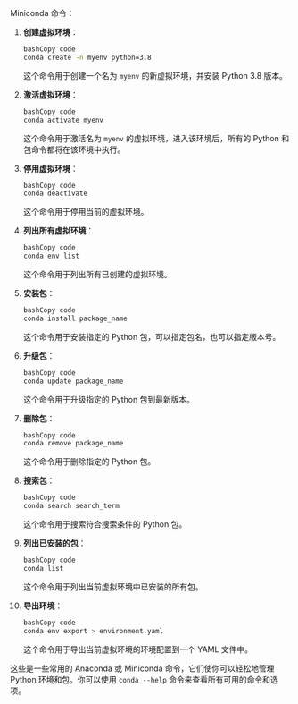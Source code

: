 Miniconda 命令：

1. **创建虚拟环境**：

   ```bash
   bashCopy code
   conda create -n myenv python=3.8
   ```

   这个命令用于创建一个名为 `myenv` 的新虚拟环境，并安装 Python 3.8 版本。

2. **激活虚拟环境**：

   ```bash
   bashCopy code
   conda activate myenv
   ```

   这个命令用于激活名为 `myenv` 的虚拟环境，进入该环境后，所有的 Python 和包命令都将在该环境中执行。

3. **停用虚拟环境**：

   ```bash
   bashCopy code
   conda deactivate
   ```

   这个命令用于停用当前的虚拟环境。

4. **列出所有虚拟环境**：

   ```bash
   bashCopy code
   conda env list
   ```

   这个命令用于列出所有已创建的虚拟环境。

5. **安装包**：

   ```bash
   bashCopy code
   conda install package_name
   ```

   这个命令用于安装指定的 Python 包，可以指定包名，也可以指定版本号。

6. **升级包**：

   ```bash
   bashCopy code
   conda update package_name
   ```

   这个命令用于升级指定的 Python 包到最新版本。

7. **删除包**：

   ```bash
   bashCopy code
   conda remove package_name
   ```

   这个命令用于删除指定的 Python 包。

8. **搜索包**：

   ```bash
   bashCopy code
   conda search search_term
   ```

   这个命令用于搜索符合搜索条件的 Python 包。

9. **列出已安装的包**：

   ```bash
   bashCopy code
   conda list
   ```

   这个命令用于列出当前虚拟环境中已安装的所有包。

10. **导出环境**：

    ```bash
    bashCopy code
    conda env export > environment.yaml
    ```

    这个命令用于导出当前虚拟环境的环境配置到一个 YAML 文件中。

这些是一些常用的 Anaconda 或 Miniconda 命令，它们使你可以轻松地管理 Python 环境和包。你可以使用 `conda --help` 命令来查看所有可用的命令和选项。